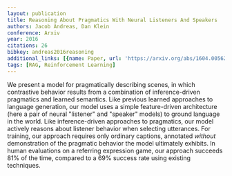 ```yaml
---
layout: publication
title: Reasoning About Pragmatics With Neural Listeners And Speakers
authors: Jacob Andreas, Dan Klein
conference: Arxiv
year: 2016
citations: 26
bibkey: andreas2016reasoning
additional_links: [{name: Paper, url: 'https://arxiv.org/abs/1604.00562'}]
tags: [RAG, Reinforcement Learning]
---
```

We present a model for pragmatically describing scenes, in which contrastive
behavior results from a combination of inference-driven pragmatics and learned
semantics. Like previous learned approaches to language generation, our model
uses a simple feature-driven architecture (here a pair of neural "listener" and
"speaker" models) to ground language in the world. Like inference-driven
approaches to pragmatics, our model actively reasons about listener behavior
when selecting utterances. For training, our approach requires only ordinary
captions, annotated _without_ demonstration of the pragmatic behavior the model
ultimately exhibits. In human evaluations on a referring expression game, our
approach succeeds 81% of the time, compared to a 69% success rate using
existing techniques.